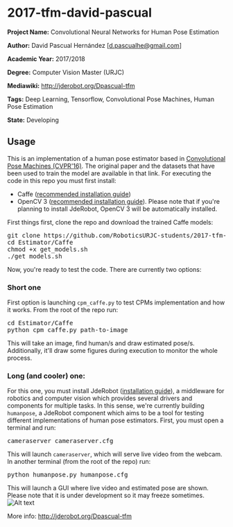 # 2017-tfm-david-pascual

**Project Name:** Convolutional Neural Networks for Human Pose Estimation

**Author:** David Pascual Hernández [d.pascualhe@gmail.com]

**Academic Year:** 2017/2018

**Degree:** Computer Vision Master (URJC)

**Mediawiki:** http://jderobot.org/Dpascual-tfm

**Tags:** Deep Learning, Tensorflow, Convolutional Pose Machines, Human Pose Estimation

**State:** Developing 

## Usage
This is an implementation of a human pose estimator based in [Convolutional Pose Machines (CVPR'16)](https://github.com/shihenw/convolutional-pose-machines-release). The original paper and the datasets that have been used to train the model are available in that link. For executing the code in this repo you must first install:
* Caffe ([recommended installation guide](https://chunml.github.io/ChunML.github.io/project/Installing-Caffe-CPU-Only/))
* OpenCV 3 ([recommended installation guide](https://www.pyimagesearch.com/2015/06/22/install-opencv-3-0-and-python-2-7-on-ubuntu/)). Please note that if you're planning to install JdeRobot, OpenCV 3 will be automatically installed.

First things first, clone the repo and download the trained Caffe models:
<pre>
git clone https://github.com/RoboticsURJC-students/2017-tfm-david-pascual.git
cd Estimator/Caffe
chmod +x get_models.sh
./get_models.sh
</pre>

Now, you're ready to test the code. There are currently two options:

### Short one
First option is launching <code>cpm_caffe.py</code> to test CPMs implementation and how it works. From the root of the repo run:
<pre>
cd Estimator/Caffe
python cpm_caffe.py path-to-image
</pre>
This will take an image, find human/s and draw estimated pose/s. Additionally, it'll draw some figures during execution to monitor the whole process.

### Long (and cooler) one:
For this one, you must install JdeRobot ([installation guide](http://jderobot.org/Installation)), a middleware for robotics and computer vision which provides several drivers and components for multiple tasks. In this sense, we're currently building <code>humanpose</code>, a JdeRobot component which aims to be a tool for testing different implementations of human pose estimators.
First, you must open a terminal and run:
<pre>
cameraserver cameraserver.cfg
</pre>
This will launch <code>cameraserver</code>, which will serve live video from the webcam.
In another terminal (from the root of the repo) run:
<pre>
python humanpose.py humanpose.cfg
</pre>
This will launch a GUI where live video and estimated pose are shown. Please note that it is under development so it may freeze sometimes.
![Alt text](http://jderobot.org/store/dpascual/uploads/images/tfm/humapose.png)

More info: http://jderobot.org/Dpascual-tfm
